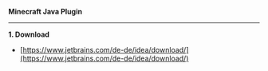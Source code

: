 **Minecraft Java Plugin**

---

**1. Download**
- [https://www.jetbrains.com/de-de/idea/download/](https://www.jetbrains.com/de-de/idea/download/)

